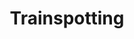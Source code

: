 ---
layout: post
title: Trainspotting
director: Doyle Bonny
year: 1996
cover: https://images.mubicdn.net/images/film/144/cache-7998-1546142453/image-w1280.jpg
---